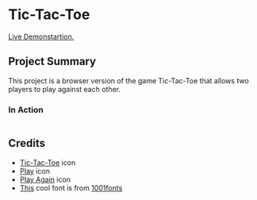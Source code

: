 # Tic-Tac-Toe

<a href="https://aaronsww.github.io/ticTacToe/">Live Demonstartion.</a>

## Project Summary

This project is a browser version of the game Tic-Tac-Toe that allows two players to play against each other.

### In Action

<img src="" alt="">

## Credits

<ul>
   <li><a href="https://www.flaticon.com/free-icon/tic-tac-toe_720708">Tic-Tac-Toe</a> icon</li>
   <li><a href="https://www.flaticon.com/free-icon/play-button_2938916?term=play&page=1&position=59&page=1&position=59&related_id=2938916&origin=style">Play</a> icon</li>
    <li><a href="https://www.flaticon.com/free-icon/play-again_6059195?term=play%20again&page=1&position=1&page=1&position=1&related_id=6059195&origin=style">Play Again</a> icon</li>
    <li><a href="https://www.1001fonts.com/the-unseen-font.html">This</a> cool font is from <a href="https://www.1001fonts.com/">1001fonts</a> </li> 
</ul>
